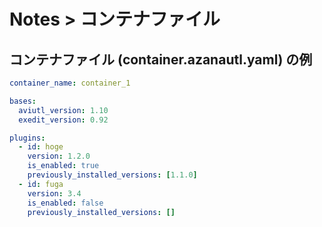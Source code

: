 # Notes > コンテナファイル

## コンテナファイル (container.azanautl.yaml) の例

```yaml
container_name: container_1

bases:
  aviutl_version: 1.10
  exedit_version: 0.92

plugins:
  - id: hoge
    version: 1.2.0
    is_enabled: true
    previously_installed_versions: [1.1.0]
  - id: fuga
    version: 3.4
    is_enabled: false
    previously_installed_versions: []
```
